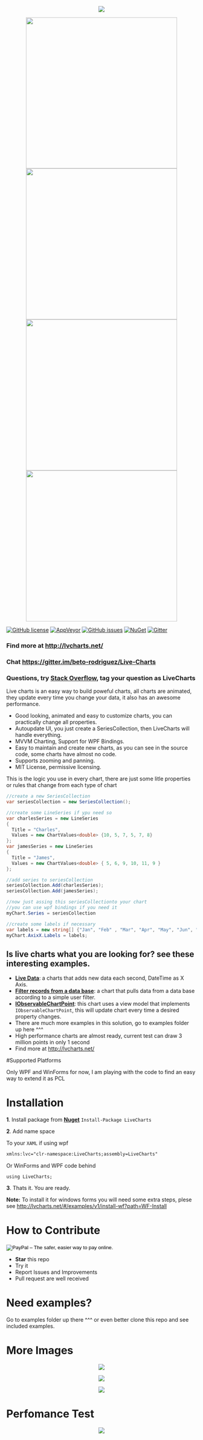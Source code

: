 <p align="center">
  <img src="http://lvcharts.net/Content/Images/Logos/LiveChartsLogo.png" />
</p>

<p align="center">
  <img src="http://lvcharts.net/Content/Images/Samples/linemove.gif" width="400" />
  <img src="http://lvcharts.net/Content/Images/Samples/pie.gif" width="400"/>
  <img src="http://lvcharts.net/Content/Images/Samples/barsmove.gif" width="400"/>
  <img src="https://cloud.githubusercontent.com/assets/10853349/14480111/65c18a98-00eb-11e6-8ce2-bc7cf3d0fdfc.gif" width="400" />
</p>

[![GitHub license](https://img.shields.io/github/license/beto-rodriguez/Live-Charts.svg?style=flat-square)](https://github.com/beto-rodriguez/Live-Charts/blob/master/LICENSE.TXT)
[![AppVeyor](https://ci.appveyor.com/api/projects/status/707m8sye0ggbfrcq)](https://ci.appveyor.com/project/beto-rodriguez/live-charts)
[![GitHub issues](https://img.shields.io/github/issues/beto-rodriguez/Live-Charts.svg?style=flat-square)](https://github.com/beto-rodriguez/Live-Charts/issues)
[![NuGet](https://img.shields.io/nuget/dt/LiveCharts.svg?style=flat-square)](https://www.nuget.org/packages/LiveCharts/)
[![Gitter](https://img.shields.io/gitter/room/beto-rodriguez/Live-Charts.svg?style=flat-square)](https://gitter.im/beto-rodriguez/Live-Charts?utm_source=badge&utm_medium=badge&utm_campaign=pr-badge&utm_content=badge)

### Find more at http://lvcharts.net/
### Chat https://gitter.im/beto-rodriguez/Live-Charts
### Questions, try [Stack Overflow](http://stackoverflow.com/), tag your question as LiveCharts

Live charts is an easy way to build poweful charts, all charts are animated, they update every time you change your data, it also has an awesome performance. 

 - Good looking, animated and easy to customize charts, you can practically change all properties.
 - Autoupdate UI, you just create a SeriesCollection, then LiveCharts will handle everything.
 - MVVM Charting, Support for WPF Bindings.
 - Easy to maintain and create new charts, as you can see in the source code, some charts have almost no code.
 - Supports zooming and panning.
 - MIT License, permissive licensing.
 
This is the logic you use in every chart, there are just some litle properties or rules that change from each type of chart

```c#
//create a new SeriesCollection
var seriesCollection = new SeriesCollection();

//create some LineSeries if ypu need so
var charlesSeries = new LineSeries
{
  Title = "Charles",
  Values = new ChartValues<double> {10, 5, 7, 5, 7, 8}
};
var jamesSeries = new LineSeries
{
  Title = "James",
  Values = new ChartValues<double> { 5, 6, 9, 10, 11, 9 }
};

//add series to seriesCollection
seriesCollection.Add(charlesSeries);
seriesCollection.Add(jamesSeries);

//now just assing this seriesCollectionto your chart
//you can use wpf bindings if you need it
myChart.Series = seriesCollection

//create some labels if necessary
var labels = new string[] {"Jan", "Feb" , "Mar", "Apr", "May", "Jun", "Jul", "Ago", "Sep", "Oct", "Nov", "Dec"};
myChart.AxixX.Labels = labels;
```

## Is live charts what you are looking for? see these interesting examples.

* **[Live Data](https://github.com/beto-rodriguez/Live-Charts/wiki/91-Live-Data)**: a charts that adds new data each second, DateTime as X Axis.
* **[Filter records from a data base](https://github.com/beto-rodriguez/Live-Charts/wiki/92-Filtered-Data)**: a chart that pulls data from a data base according to a simple user filter.
* **[IObservableChartPoint](https://github.com/beto-rodriguez/Live-Charts/wiki/93-IObservableChartPoint)**: this chart uses a view model that implements `IObservableChartPoint`, this will update chart every time a desired property changes.
* There are much more examples in this solution, go to examples folder up here ^^^
* High performance charts are almost ready, current test can draw 3 million points in only 1 second
* Find more at http://lvcharts.net/

#Supported Platforms

Only WPF and WinForms for now, I am playing with the code to find an easy way to extend it as PCL

# Installation

**1**. Install package from [**Nuget**](https://www.nuget.org/packages/LiveCharts) `Install-Package LiveCharts`

**2**. Add name space

To your `XAML` if using wpf
```xml
xmlns:lvc="clr-namespace:LiveCharts;assembly=LiveCharts"
```
Or WinForms and WPF code behind
```
using LiveCharts;
```
**3**. Thats it. You are ready.

**Note:** To install it for windows forms you will need some extra steps, plese see http://lvcharts.net/#/examples/v1/install-wf?path=WF-Install

# How to Contribute

<form action="https://www.paypal.com/cgi-bin/webscr" method="post" target="_top">
<input type="hidden" name="cmd" value="_s-xclick">
<input type="hidden" name="hosted_button_id" value="J86WDLSS9PWGL">
<input type="image" src="https://www.paypalobjects.com/en_GB/i/btn/btn_donate_LG.gif" border="0" name="submit" alt="PayPal – The safer, easier way to pay online.">
<img alt="" border="0" src="https://www.paypalobjects.com/es_XC/i/scr/pixel.gif" width="1" height="1">
</form>

* **Star** this repo
* Try it
* Report Issues and Improvements
* Pull request are well received

# Need examples?

Go to examples folder up there ^^^ or even better clone this repo and see included examples.

# More Images

<p align="center">
<img src="https://dl.dropboxusercontent.com/u/40165535/LiveCharts/Tooltip.gif" />
</p>
<p align="center">
<img src="https://dl.dropboxusercontent.com/u/40165535/LiveCharts/multiseries.png" />
</p>
<p align="center">
<img src="https://dl.dropboxusercontent.com/u/40165535/LiveCharts/UiElements.png" />
</p>

# Perfomance Test

<p align="center">
<img src="https://dl.dropboxusercontent.com/u/40165535/livecharts%20perfomance.png" />
</p>
